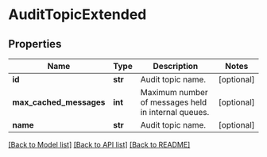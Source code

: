 # AuditTopicExtended

## Properties
Name | Type | Description | Notes
------------ | ------------- | ------------- | -------------
**id** | **str** | Audit topic name. | [optional] 
**max_cached_messages** | **int** | Maximum number of messages held in internal queues. | [optional] 
**name** | **str** | Audit topic name. | [optional] 

[[Back to Model list]](../README.md#documentation-for-models) [[Back to API list]](../README.md#documentation-for-api-endpoints) [[Back to README]](../README.md)


